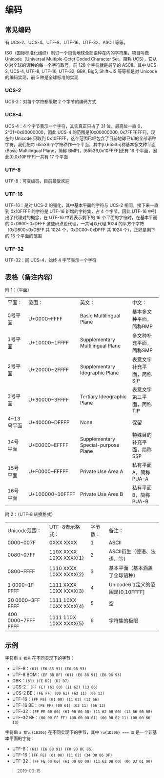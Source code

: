 # 编码

## 常见编码

有 UCS-2、UCS-4、UTF-8、UTF-16、UTF-32、ASCII 等等。

ISO（国际标准化组织）制订一个包含地球全部语种在内的字符集，项目叫做 Unicode（Universal Multiple-Octet Coded Character Set，简称 UCS），它从 0 对全球的语种的每一个字符取号，前 128 个字符就是最早的 ASCII。其中 UCS-2, UCS-4, UTF-8, UTF-16, UTF-32, GBK, Big5, Shift-JIS 等等都是对 Unicode 的编码实现，前 5 种是全球标准的实现

### UCS-2

UCS-2：对每个字符都采取 2 个字节的编码方式

### UCS-4

UCS-4：4 个字节表示一个字符，其实真正只占了 31 位，最高位一直 0，2^31=0x80000000，因此 UCS-4 的范围是[0x00000000, 0x7FFFFFFF]，现在的 Unicode 只取到 0x10FFFF，这个范围已经包含了目前地球已知的全部语种字符。我们把每 65536 个字符称作一个平面，其中[0,65535]称基本多文种平面(Basic Multilingual Plane，简称 BMP)，[65536,0x10FFFF]还有 16 个平面，因此[0,0x10FFFF]一共有 17 个平面

### UTF-8

UTF-8：可变编码，目前最受欢迎

### UTF-16

UTF-16：是对 UCS-2 的强化，其中基本平面的字符与 UCS-2 相同，接下来一直到 0x10FFFF 的字符是 UTF-16 新增的字符集，占 4 个字节。因此 UTF-16 中引出了代理对的概念，在 UTF-16 中要表示剩下的 16 个平面的字符时，在基本平面的 0xD800~0xDFFF 这些码点设代理，一共可以代理 1024 的平方个字符（0xD800~0xDBFF 共 1024 个，0xDC00~0xDFFF 共 1024 个），正好是剩下的 16 个平面的范围

### UTF-32

UTF-32：同 UCS-4，始终 4 字节表示一个字符

## 表格（备注内容）

附 1：（平面）

<table>
<tbody>
<tr>
<td>平面：</td>
<td>范围：</td>
<td>英文：</td>
<td>中文：</td>
</tr>
<tr>
<td>0号平面</td>
<td>U+0000~FFFF</td>
<td>Basic Multilingual Plane</td>
<td>基本多文种平面，简称BMP</td>
</tr>
<tr>
<td>1号平面</td>
<td>U+10000~1FFFF</td>
<td>Supplementary Multilingual Plane</td>
<td>多文种补充平面，简称SMP</td>
</tr>
<tr>
<td>2号平面</td>
<td>U+20000~2FFFF</td>
<td>Supplementary Idographic Plane</td>
<td>表意文字补充平面，简称SIP</td>
</tr>
<tr>
<td>3号平面</td>
<td>U+30000~3FFFF</td>
<td>Tertiary Ideographic Plane</td>
<td>表意文字第三平面，简称TIP</td>
</tr>
<tr>
<td>4~13号平面</td>
<td>U+40000~DFFFF</td>
<td>None</td>
<td>保留</td>
</tr>
<tr>
<td>14号平面</td>
<td>U+E0000~EFFFF</td>
<td>Supplementary Special-purpose Plane</td>
<td>特殊目的补充平面，简称SSP</td>
</tr>
<tr>
<td>15号平面</td>
<td>U+F0000~FFFFF</td>
<td>Private Use Area A</td>
<td>私有平面A，简称PUA-A</td>
</tr>
<tr>
<td>16号平面</td>
<td>U+100000~10FFFF</td>
<td>Private Use Area B</td>
<td>私有平面B，简称PUA-B</td>
</tr>
</tbody>
</table>

附 2：（UTF-8 转换格式）

<table>
<tbody>
<tr>
<td>Unicode范围：</td>
<td>UTF-8表示格式：</td>
<td>字节数：</td>
<td>备注：</td>
</tr>
<tr>
<td>0000~007F</td>
<td>0XXX XXXX</td>
<td>1</td>
<td>ASCII</td>
</tr>
<tr>
<td>0080~07FF</td>
<td>110X XXXX 10XX XXXX{1}</td>
<td>2</td>
<td>ASCII衍生（德语、法语、等）</td>
</tr>
<tr>
<td>0800~FFFF</td>
<td>1110 XXXX 10XX XXXX{2}</td>
<td>3</td>
<td>基本平面（基本涵盖了全球语种）</td>
</tr>
<tr>
<td>1 0000~1F FFFF</td>
<td>1111 XXXX 10XX XXXX{3}</td>
<td>4</td>
<td>Unicode6.1定义的范围是[0,10FFFF]</td>
</tr>
<tr>
<td>20 0000~3FF FFFF</td>
<td>1111 10XX 10XX XXXX{4}</td>
<td>5</td>
<td>空</td>
</tr>
<tr>
<td>400 0000~7FFF FFFF</td>
<td>1111 110X 10XX XXXX{5}</td>
<td>6</td>
<td>字符集的极限</td>
</tr>
</tbody>
</table>

## 示例

字符串 `a 我易` 在不同实现下的字节：

- UTF-8：`(61) (E6 88 91) (E6 98 93)`
- UTF-8 BOM：`(EF BB BF) (61) (E6 88 91) (E6 98 93)`
- GBK：`(61) (CE D2) (D2 D7)`
- UCS-2：`(FF FE) (61 00) (11 62) (13 66)`
- UCS-2 BE：`(FE FF) (00 61) (62 11) (66 13)`
- UTF-16：`(FF FE) (61 00) (11 62) (13 66)`
- UTF-16 BE：`(FE FF) (00 61) (62 11) (66 13)`
- UTF-32：`(FF FE 00 00) (61 00 00 00) (11 62 00 00) (13 66 00 00)`
- UTF-32 BE：`(00 00 FE FF) (00 00 00 61) (00 00 62 11) (00 00 66 13)`

字符串 `a 我\u{1D306}` 在不同实现下的字节，其中 `\u{1D306} === 𝌆` 是一个非基本平面的字符：

- UTF-8：`(61) (E6 88 91) (F0 9D 8C 86)`
- UTF-16：`(FF FE) (61 00) (11 62) (34 D8 06 DF)`
- UTF-32：`(FF FE 00 00) (61 00 00 00) (11 62 00 00) (06 D3 01 00)`

> 2019-03-15
